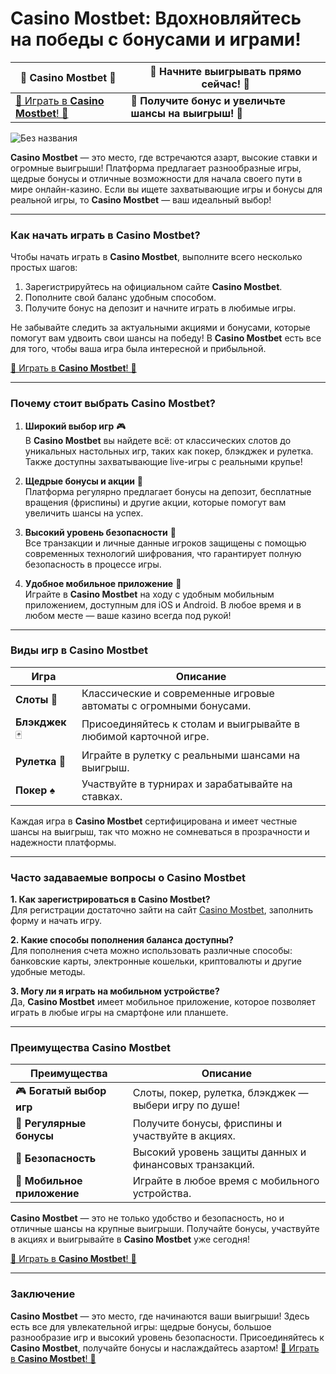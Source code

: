 # Casino Mostbet: Вдохновляйтесь на победы с бонусами и играми!

| 🎰 **Casino Mostbet** 🎰 | 🤑 **Начните выигрывать прямо сейчас!** 🤑 |
|------------------------|---------------------------------------|
| [🎯 Играть в **Casino Mostbet**! 🎯](https://ktbtis024ifqfn0mst.com/beQs) | 💸 **Получите бонус и увеличьте шансы на выигрыш!** 💸 |

![Без названия](https://github.com/user-attachments/assets/99df576e-204f-465b-9ced-fc38f2db5d45)

**Casino Mostbet** — это место, где встречаются азарт, высокие ставки и огромные выигрыши! Платформа предлагает разнообразные игры, щедрые бонусы и отличные возможности для начала своего пути в мире онлайн-казино. Если вы ищете захватывающие игры и бонусы для реальной игры, то **Casino Mostbet** — ваш идеальный выбор!

---

### Как начать играть в **Casino Mostbet**?

Чтобы начать играть в **Casino Mostbet**, выполните всего несколько простых шагов:

1. Зарегистрируйтесь на официальном сайте **Casino Mostbet**.
2. Пополните свой баланс удобным способом.
3. Получите бонус на депозит и начните играть в любимые игры.

Не забывайте следить за актуальными акциями и бонусами, которые помогут вам удвоить свои шансы на победу! В **Casino Mostbet** есть все для того, чтобы ваша игра была интересной и прибыльной.

[🎯 Играть в **Casino Mostbet**! 🎯](https://ktbtis024ifqfn0mst.com/beQs)

---

### Почему стоит выбрать **Casino Mostbet**?

1. **Широкий выбор игр** 🎮  
   В **Casino Mostbet** вы найдете всё: от классических слотов до уникальных настольных игр, таких как покер, блэкджек и рулетка. Также доступны захватывающие live-игры с реальными крупье!

2. **Щедрые бонусы и акции** 🎉  
   Платформа регулярно предлагает бонусы на депозит, бесплатные вращения (фриспины) и другие акции, которые помогут вам увеличить шансы на успех.

3. **Высокий уровень безопасности** 🔐  
   Все транзакции и личные данные игроков защищены с помощью современных технологий шифрования, что гарантирует полную безопасность в процессе игры.

4. **Удобное мобильное приложение** 📱  
   Играйте в **Casino Mostbet** на ходу с удобным мобильным приложением, доступным для iOS и Android. В любое время и в любом месте — ваше казино всегда под рукой!

---

### Виды игр в **Casino Mostbet**

| Игра          | Описание |
|---------------|----------|
| **Слоты** 🎰  | Классические и современные игровые автоматы с огромными бонусами. |
| **Блэкджек** 🃏| Присоединяйтесь к столам и выигрывайте в любимой карточной игре. |
| **Рулетка** 🎡| Играйте в рулетку с реальными шансами на выигрыш. |
| **Покер** ♠️  | Участвуйте в турнирах и зарабатывайте на ставках. |

Каждая игра в **Casino Mostbet** сертифицирована и имеет честные шансы на выигрыш, так что можно не сомневаться в прозрачности и надежности платформы.

---

### Часто задаваемые вопросы о **Casino Mostbet**

**1. Как зарегистрироваться в **Casino Mostbet**?**  
Для регистрации достаточно зайти на сайт [Casino Mostbet](https://ktbtis024ifqfn0mst.com/beQs), заполнить форму и начать игру.

**2. Какие способы пополнения баланса доступны?**  
Для пополнения счета можно использовать различные способы: банковские карты, электронные кошельки, криптовалюты и другие удобные методы.

**3. Могу ли я играть на мобильном устройстве?**  
Да, **Casino Mostbet** имеет мобильное приложение, которое позволяет играть в любые игры на смартфоне или планшете.

---

### Преимущества **Casino Mostbet**

| Преимущества            | Описание |
|-------------------------|----------|
| 🎮 **Богатый выбор игр** | Слоты, покер, рулетка, блэкджек — выбери игру по душе! |
| 💸 **Регулярные бонусы** | Получите бонусы, фриспины и участвуйте в акциях. |
| 🔐 **Безопасность**      | Высокий уровень защиты данных и финансовых транзакций. |
| 📱 **Мобильное приложение** | Играйте в любое время с мобильного устройства. |

**Casino Mostbet** — это не только удобство и безопасность, но и отличные шансы на крупные выигрыши. Получайте бонусы, участвуйте в акциях и выигрывайте в **Casino Mostbet** уже сегодня!

[🎯 Играть в **Casino Mostbet**! 🎯](https://ktbtis024ifqfn0mst.com/beQs)

---

### Заключение

**Casino Mostbet** — это место, где начинаются ваши выигрыши! Здесь есть все для увлекательной игры: щедрые бонусы, большое разнообразие игр и высокий уровень безопасности. Присоединяйтесь к **Casino Mostbet**, получайте бонусы и наслаждайтесь азартом! [🎯 Играть в **Casino Mostbet**! 🎯](https://ktbtis024ifqfn0mst.com/beQs)
